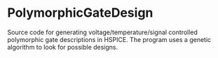 # PolymorphicGateDesign
Source code for generating voltage/temperature/signal controlled polymorphic gate descriptions in HSPICE. The program uses a genetic algorithm to look for possible designs.
